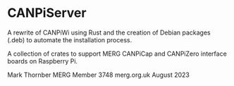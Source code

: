 # CANPiServer

A rewrite of CANPiWi using Rust and the creation of Debian packages (.deb) to automate the installation process.

A collection of crates to support MERG CANPiCap and CANPiZero interface boards on Raspberry Pi.

Mark Thornber
MERG Member 3748
merg.org.uk
August 2023
